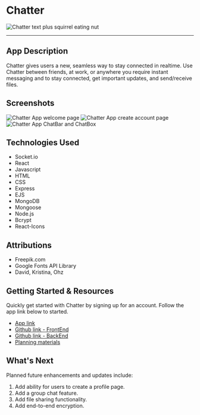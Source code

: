 # Chatter

![Chatter text plus squirrel eating nut](https://imgur.com/wcmPJSx)

---

## App Description

Chatter gives users a new, seamless way to stay connected in realtime. Use Chatter between friends, at work, or anywhere you require instant messaging and to stay connected, get important updates, and send/receive files.

## Screenshots

![Chatter App welcome page]()
![Chatter App create account page]()
![Chatter App ChatBar and ChatBox]()

## Technologies Used

- Socket.io
- React
- Javascript
- HTML
- CSS
- Express
- EJS
- MongoDB
- Mongoose
- Node.js
- Bcrypt
- React-Icons

## Attributions

- Freepik.com
- Google Fonts API Library
- David, Kristina, Ohz

## Getting Started & Resources

Quickly get started with Chatter by signing up for an account. Follow the app link below to started.

- [App link](https://chatter-application-f0e5633242b6.herokuapp.com/)
- [Github link - FrontEnd](https://github.com/cbobak671/chatter-app-frontend)
- [Github link - BackEnd](https://github.com/cbobak671/chatter-app-backend)
- [Planning materials](https://trello.com/b/sfBSwrJo/mern-stack-crud-app-group-project-chatter)

## What's Next

Planned future enhancements and updates include:

1. Add ability for users to create a profile page.
2. Add a group chat feature.
3. Add file sharing functionality.
4. Add end-to-end encryption.